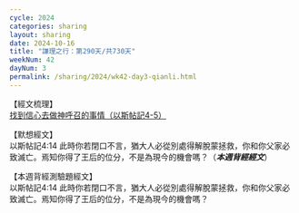 ```yaml
---
cycle: 2024
categories: sharing
layout: sharing
date: 2024-10-16
title: "謙理之行：第290天/共730天"
weekNum: 42
dayNum: 3
permalink: /sharing/2024/wk42-day3-qianli.html
---
```


【經文梳理】  
<a href="https://youtu.be/SzteZ8ZeDH8" target="_blank">找到信心去做神呼召的事情（以斯帖記4-5）</a>

【默想經文】  
以斯帖記4:14 此時你若閉口不言，猶大人必從別處得解脫蒙拯救，你和你父家必致滅亡。焉知你得了王后的位分，不是為現今的機會嗎？（_**本週背經經文**_）

【本週背經測驗題經文】  
以斯帖記4:14 此時你若閉口不言，猶大人必從別處得解脫蒙拯救，你和你父家必致滅亡。焉知你得了王后的位分，不是為現今的機會嗎？
